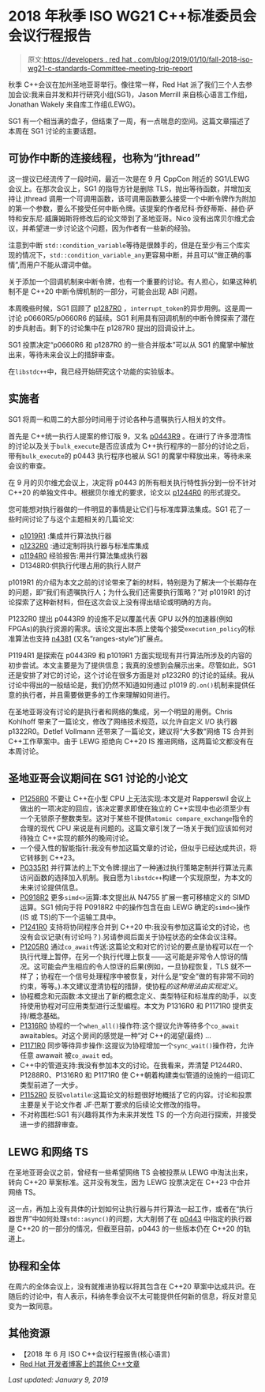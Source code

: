 # 2018 年秋季 ISO WG21 C++标准委员会会议行程报告

> 原文:[https://developers . red hat . com/blog/2019/01/10/fall-2018-iso-wg21-c-standards-Committee-meeting-trip-report](https://developers.redhat.com/blog/2019/01/10/fall-2018-iso-wg21-c-standards-committee-meeting-trip-report)

秋季 C++会议在加州圣地亚哥举行。像往常一样，Red Hat 派了我们三个人去参加会议:我来自并发和并行研究小组(SG1)，Jason Merrill 来自核心语言工作组，Jonathan Wakely 来自库工作组(LEWG)。

SG1 有一个相当满的盘子，但结束了一周，有一点喘息的空间。这篇文章描述了本周在 SG1 讨论的主要话题。

## 可协作中断的连接线程，也称为“jthread”

这一提议已经流传了一段时间，最近一次是在 9 月 CppCon 附近的 SG1/LEWG 会议上。在那次会议上，SG1 的指导方针是删除 TLS，抛出等待函数，并增加支持让 jthread 调用一个可调用函数，该可调用函数要么接受一个中断令牌作为附加的第一个参数，要么不接受任何中断令牌。该提案的作者尼科·乔舒蒂斯、赫伯·萨特和安东尼·威廉姆斯将修改后的论文带到了圣地亚哥。Nico 没有出席贝尔维尤会议，并希望进一步讨论这个问题，因为作者有一些新的经验。

注意到中断 `std::condition_variable`等待是很棘手的，但是在至少有三个库实现的情况下，`std::condition_variable_any`更容易中断，并且可以“做正确的事情”,而用户不能从谓词中做。

关于添加一个回调机制来中断令牌，也有一个重要的讨论。有人担心，如果这种机制不是 C++20 中断令牌机制的一部分，可能会出现 ABI 问题。

本周晚些时候，SG1 回顾了 [p1287R0](https://wg21.link/p1287r0) ，`interrupt_token`的异步用例。这是周一讨论 p0660R5/p0660R6 的延续。SG1 利用具有回调机制的中断令牌探索了潜在的步兵射击。剩下的讨论集中在 p1287R0 提出的回调设计上。

SG1 投票决定“p0660R6 和 p1287R0 的一些合并版本”可以从 SG1 的魔掌中解放出来，等待未来会议上的措辞审查。

在`libstdc++`中，我已经开始研究这个功能的实验版本。

## 实施者

SG1 将周一和周二的大部分时间用于讨论各种与遗嘱执行人相关的文件。

首先是 C++统一执行人提案的修订版 9，又名 [p0443R9](https://wg21.link/p0443r9) 。在进行了许多澄清性的讨论以及关于`bulk_execute`是否应该成为 C++执行程序的一部分的讨论之后，带有`bulk_execute`的 p0443 执行程序也被从 SG1 的魔掌中释放出来，等待未来会议的审查。

在 9 月的贝尔维尤会议上，决定将 p0443 的所有相关执行特性拆分到一份不针对 C++20 的单独文件中。根据贝尔维尤的要求，论文以 [p1244R0](https://wg21.link/p1244r0) 的形式提交。

您可能想对执行器做的一件明显的事情是让它们与标准库算法集成。SG1 花了一些时间讨论了与这个主题相关的几篇论文:

*   [p1019R1](https://wg21.link/p1019r1) :集成并行算法执行器
*   [p1232R0](https://wg21.link/p1232r0) :通过定制将执行器与标准库集成
*   [p1194R0](https://wg21.link/p1194r0) 经验报告:用并行算法集成执行器
*   D1348R0:供执行代理占用的执行人财产

p1019R1 的介绍为本文之前的讨论带来了新的材料，特别是为了解决一个长期存在的问题，即“我们有遗嘱执行人；为什么我们还需要执行策略？”对 p1019R1 的讨论探索了这种新材料，但在这次会议上没有得出结论或明确的方向。

P1232R0 提出 p0443R9 的设施不足以覆盖代表 GPU 以外的加速器(例如 FPGAs)的执行资源的需求。该论文提出本质上使每个接受`execution_policy`的标准算法也支持 [n4381](https://wg21.link/n4381) (又名“ranges-style”)扩展点。

P1194R1 是探索在 p0443R9 和 p1019R1 方面实现现有并行算法所涉及的内容的初步尝试。本文主要是为了提供信息；我真的没想到会展示出来。尽管如此，SG1 还是安排了对它的讨论，这个讨论在很多方面是对 p1232R0 的讨论的延续。我从讨论中得出的一般结论是，我们仍然不知道如何通过 p1019 的`.on()`机制来提供任意的执行者，并且需要做更多的工作来理解如何进行。

在圣地亚哥没有讨论的是执行者和网络的集成，另一个明显的用例。Chris Kohlhoff 带来了一篇论文，修改了网络技术规范，以允许自定义 I/O 执行器 p1322R0。Detlef Vollmann 还带来了一篇论文，建议将“大多数”网络 TS 合并到 C++工作草案中。由于 LEWG 拒绝向 C++20 IS 推进网络，这两篇论文都没有在本周讨论。

## 圣地亚哥会议期间在 SG1 讨论的小论文

*   [P1258R0](https://wg21.link/p1258r0) 不要让 C++在小型 CPU 上无法实现:本文是对 Rapperswil 会议上做出的一项决定的回应，该决定要求即使在独立的 C++实现中也必须至少有一个无锁原子整数类型。这对于某些不提供`atomic compare_exchange`指令的合理的现代 CPU 来说是有问题的。这篇文章引发了一场关于我们应该如何对待独立 C++实现的额外的晚间讨论。
*   一个侵入性的智能指针:我没有参加这篇文章的讨论，但似乎已经达成共识，将它转移到 C++23。
*   [P0335R1](https://wg21.link/p0335r1) 并行算法的上下文令牌:提出了一种通过执行策略定制并行算法元素访问函数的选择加入机制。我自愿为`libstdc++`构建一个实现原型，为本文的未来讨论提供信息。
*   [P0918R2](https://wg21.link/p0918r2) 更多`simd<>`运算:本文提出从 N4755 扩展一套可移植定义的 SIMD 运算。SG1 倾向于将 P0918R2 中的操作包含在由 LEWG 确定的`simd<>`操作(IS 或 TS)的下一个运输工具中。
*   [P1241R0](https://wg21.link/p1241r0) 支持将协同程序合并到 C++20 中:我没有参加这篇论文的讨论，也没有会议记录(有讨论吗？).另请参阅后面关于协程状态的全体会议注释。
*   [P1205R0](https://wg21.link/p1205r0) 通过`co_await`传送:这篇论文和对它的讨论的要点是协程可以在一个执行代理上暂停，在另一个执行代理上恢复——这可能是非常令人惊讶的情况。这可能会产生相应的令人惊讶的后果(例如，一旦协程恢复，TLS 就不一样了；协程在一个信号处理程序中被恢复，对什么是“安全”做的有非常不同的约束，等等。).本文建议澄清协程的措辞，使协程*的这种用法由实现定义*。
*   协程概念和元函数:本文提出了新的概念定义、类型特征和标准库的助手，以支持使用协程对可应用类型进行泛型编程。本文为 P1316R0 和 P1171R0 提供支持/概念基础。
*   [P1316R0](https://wg21.link/p1316r0) 协程的一个`when_all()`操作符:这个提议允许等待多个`co_await` awaitables。对这个房间的感觉是一种“对 C++的渴望(最终) ...
*   [P1171R0](https://wg21.link/p1171r0) 同步等待异步操作:这提议为协程增加一个`sync_wait()`操作符，允许任意 awawait 被`co_await` ed。
*   C++中的管道支持:我没有参加本文的讨论。在我看来，弄清楚 P1244R0、P1288R0、P1316R0 和 P1171R0 使 C++朝着构建类似管道的设施的一组词汇类型前进了一大步。
*   [P1152R0](https://wg21.link/p1152r0) 反驳`volatile`:这篇论文的标题很好地概括了它的内容。讨论和投票主要是关于论文作者 JF·巴斯丁要求的后续论文修改的指导。
*   不对称围栏:SG1 有兴趣将其作为未来并发性 TS 的一个方向进行探索，并接受进一步的措辞审查。

## LEWG 和网络 TS

在圣地亚哥会议之前，曾经有一些希望网络 TS 会被投票从 LEWG 中淘汰出来，转向 C++20 草案标准。这并没有发生，因为 LEWG 投票决定在 C++23 中合并网络 TS。

这一点，再加上没有具体的计划如何让执行器与并行算法一起工作，或者在“执行器世界”中如何处理`std::async()`的问题，大大削弱了在 [p0443](https://wg21.link/p0443) 中指定的执行器是 C++20 的一部分的情况，但截至目前，p0443 的一些版本仍在 C++20 的轨道上。

## 协程和全体

在周六的全体会议上，没有就推进协程以将其包含在 C++20 草案中达成共识。在随后的讨论中，有人表示，科纳冬季会议不太可能提供任何新的信息，将反对意见变为一致同意。

## 其他资源

*   【2018 年 6 月 ISO C++会议行程报告(核心语言)
*   [Red Hat 开发者博客上的其他 C++文章](https://developers.redhat.com/blog/category/c-plus-plus/)

*Last updated: January 9, 2019*